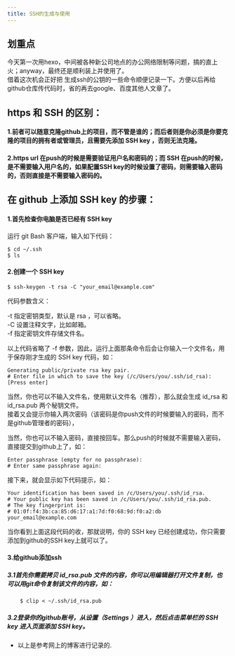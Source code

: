 ```yaml
---
title: SSH的生成与使用
---
```

## 划重点
 今天第一次用hexo，中间被各种新公司地点的办公网络限制等问题，搞的直上火；anyway，最终还是顺利装上并使用了。<br>
 借着这次机会正好把 生成ssh的公钥的一些命令顺便记录一下。方便以后再给github仓库传代码时，省的再去google、百度其他人文章了。
## https 和 SSH 的区别：
#### 1.前者可以随意克隆github上的项目，而不管是谁的；而后者则是你必须是你要克隆的项目的拥有者或管理员，且需要先添加 SSH key ，否则无法克隆。
#### 2.https url 在push的时候是需要验证用户名和密码的；而 SSH 在push的时候，是不需要输入用户名的，如果配置SSH key的时候设置了密码，则需要输入密码的，否则直接是不需要输入密码的。

## 在 github 上添加 SSH key 的步骤：

#### 1.首先检查你电脑是否已经有 SSH key 
运行 git Bash 客户端，输入如下代码：
		
	$ cd ~/.ssh
	$ ls

#### 2.创建一个 SSH key 

	$ ssh-keygen -t rsa -C "your_email@example.com"
 代码参数含义：<br>

-t 指定密钥类型，默认是 rsa ，可以省略。<br>
-C 设置注释文字，比如邮箱。<br>
-f 指定密钥文件存储文件名。<br>

以上代码省略了 -f 参数，因此，运行上面那条命令后会让你输入一个文件名，用于保存刚才生成的 SSH key 代码，如：

	Generating public/private rsa key pair.
	# Enter file in which to save the key (/c/Users/you/.ssh/id_rsa): [Press enter]

当然，你也可以不输入文件名，使用默认文件名（推荐），那么就会生成 id_rsa 和 id_rsa.pub 两个秘钥文件。
<br>
接着又会提示你输入两次密码（该密码是你push文件的时候要输入的密码，而不是github管理者的密码），<br>

当然，你也可以不输入密码，直接按回车。那么push的时候就不需要输入密码，直接提交到github上了，如：
	
	Enter passphrase (empty for no passphrase): 
	# Enter same passphrase again:

接下来，就会显示如下代码提示，如：

	Your identification has been saved in /c/Users/you/.ssh/id_rsa.
	# Your public key has been saved in /c/Users/you/.ssh/id_rsa.pub.
	# The key fingerprint is:
	# 01:0f:f4:3b:ca:85:d6:17:a1:7d:f0:68:9d:f0:a2:db your_email@example.com

当你看到上面这段代码的收，那就说明，你的 SSH key 已经创建成功，你只需要添加到github的SSH key上就可以了。

#### 3.给github添加ssh

##### 3.1首先你需要拷贝 id_rsa.pub 文件的内容，你可以用编辑器打开文件复制，也可以用git命令复制该文件的内容，如：
		
		$ clip < ~/.ssh/id_rsa.pub

##### 3.2登录你的github账号，从设置（Settings ）进入，然后点击菜单栏的 SSH key 进入页面添加 SSH key。

* 以上是参考网上的博客进行记录的.